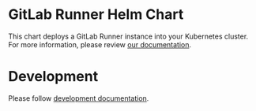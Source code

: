# GitLab Runner Helm Chart

This chart deploys a GitLab Runner instance into your Kubernetes
cluster. For more information, please review [our documentation](https://docs.gitlab.com/charts/charts/gitlab/gitlab-runner).

# Development

Please follow [development documentation](DEVELOPMENT.md).
